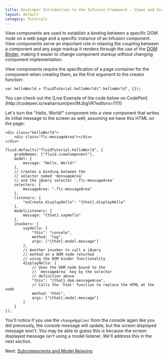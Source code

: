 ```yaml
---
title: Developer Introduction to the Infusion Framework - Views and View Components
layout: default
category: Tutorials
---
```


View components are used to establish a binding between a specific DOM node on a web page and a specific instance of an Infusion component. View components serve an important role in relaxing the coupling between a component and any page markup it renders through the use of the [DOM Binder](../DOMBinder.md), making it easier to change component markup without changing component implementation.

View components require the specification of a page container for the component when creating them, as the first argument to the creator function:

`var helloWorld = fluidTutorial.helloWorld(".helloWorld", {});`

<div class="infusion-docs-note">You can check out the [Live Example of the code below on CodePen](http://codepen.io/waharnum/pen/MJbgVR?editors=1111)</div>

Let's turn the "Hello, World!" component into a view component that writes its initial message to the screen as well, assuming we have this HTML on the page:

```
<div class="helloWorld">
    <div class="flc-messageArea"></div>
</div>
```

```
fluid.defaults("fluidTutorial.helloWorld", {
    gradeNames: ["fluid.viewComponent"],
    model: {
        message: "Hello, World!"
    },
    // Creates a binding between the
    // selector named 'messageArea'
    // and the jQuery selector '.flc-messageArea'
    selectors: {
        messageArea: ".flc-messageArea"
    },
    listeners: {
        "onCreate.displayHello": "{that}.displayHello"
    },
    modelListeners: {
        message: "{that}.sayHello"
    },
    invokers: {
        sayHello: {
            "this": "console",
            method: "log",
            args: ["{that}.model.message"]
        },
        // Another invoker to call a jQuery
        // method on a DOM node returned
        // using the DOM binder functionality
        displayHello: {
            // Uses the DOM node bound to the
            // `messageArea` key by the selector
            // definition above
            "this": "{that}.dom.messageArea",
            // Calls the 'html' function to replace the HTML at the node
            method: "html",
            args: ["{that}.model.message"]
        }
    }
});
```

You'll notice if you use the `changeApplier` from the console again like you did previously, the console message will update, but the screen displayed message won't. You may be able to guess this is because the screen displayed message isn't using a model listener. We'll address this in the next section.

Next: [Subcomponents and Model Relaying](DeveloperIntroductionToInfusionFramework-SubcomponentsAndModelRelaying.html)
